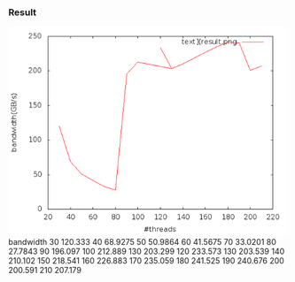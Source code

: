 ### Result

![alt text](result.png "result")
  bandwidth
30    120.333
40    68.9275
50    50.9864
60    41.5675
70    33.0201
80    27.7843
90    196.097
100    212.889
130    203.299
120    233.573
130    203.539
140    210.102
150    218.541
160    226.883
170    235.059
180    241.525
190    240.676
200    200.591
210    207.179
